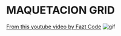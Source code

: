 # MAQUETACION GRID

[From this youtube video by Fazt Code](https://www.youtube.com/watch?v=VmHO_AjxHnQ)
![gif](testGif.gif)